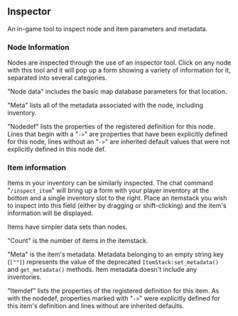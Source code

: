 ## Inspector

An in-game tool to inspect node and item parameters and metadata.

### Node Information

Nodes are inspected through the use of an inspector tool. Click on any node with this tool and it will pop up a form showing a variety of information for it, separated into several categories.

"Node data" includes the basic map database parameters for that location.

"Meta" lists all of the metadata associated with the node, including inventory.

"Nodedef" lists the properties of the registered definition for this node. Lines that begin with a "`->`" are properties that have been explicitly defined for this node, lines without an "`->`" are inherited default values that were not explicitly defined in this node def.

### Item information

Items in your inventory can be similarly inspected. The chat command "`/inspect_item`" will bring up a form with your player inventory at the bottom and a single inventory slot to the right. Place an itemstack you wish to inspect into this field (either by dragging or shift-clicking) and the item's information will be displayed.

Items have simpler data sets than nodes.

"Count" is the number of items in the itemstack.

"Meta" is the item's metadata. Metadata belonging to an empty string key (`[""]`) represents the value of the deprecated `ItemStack:set_metadata()` and `get_metadata()` methods. Item metadata doesn't include any inventories.

"Itemdef" lists the properties of the registered definition for this item. As with the nodedef, properties marked with "`->`" were explicitly defined for this item's definition and lines without are inherited defaults.